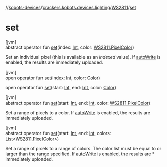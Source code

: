 //[kobots-devices](../../../index.md)/[crackers.kobots.devices.lighting](../index.md)/[WS2811](index.md)/[set](set.md)

# set

[jvm]\
abstract operator fun [set](set.md)(index: [Int](https://kotlinlang.org/api/latest/jvm/stdlib/kotlin/-int/index.html), color: [WS2811.PixelColor](-pixel-color/index.md))

Set an individual pixel (this is available as an *indexed* value). If [autoWrite](auto-write.md) is enabled, the results are immediately uploaded.

[jvm]\
open operator fun [set](set.md)(index: [Int](https://kotlinlang.org/api/latest/jvm/stdlib/kotlin/-int/index.html), color: [Color](https://docs.oracle.com/javase/8/docs/api/java/awt/Color.html))

open operator fun [set](set.md)(start: [Int](https://kotlinlang.org/api/latest/jvm/stdlib/kotlin/-int/index.html), end: [Int](https://kotlinlang.org/api/latest/jvm/stdlib/kotlin/-int/index.html), color: [Color](https://docs.oracle.com/javase/8/docs/api/java/awt/Color.html))

[jvm]\
abstract operator fun [set](set.md)(start: [Int](https://kotlinlang.org/api/latest/jvm/stdlib/kotlin/-int/index.html), end: [Int](https://kotlinlang.org/api/latest/jvm/stdlib/kotlin/-int/index.html), color: [WS2811.PixelColor](-pixel-color/index.md))

Set a range of pixels to a color. If [autoWrite](auto-write.md) is enabled, the results are immediately uploaded.

[jvm]\
abstract operator fun [set](set.md)(start: [Int](https://kotlinlang.org/api/latest/jvm/stdlib/kotlin/-int/index.html), end: [Int](https://kotlinlang.org/api/latest/jvm/stdlib/kotlin/-int/index.html), colors: [List](https://kotlinlang.org/api/latest/jvm/stdlib/kotlin.collections/-list/index.html)&lt;[WS2811.PixelColor](-pixel-color/index.md)&gt;)

Set a range of pixels to a range of colors. The color list must be equal to or larger than the range specified. If [autoWrite](auto-write.md) is enabled, the results are * immediately uploaded.
